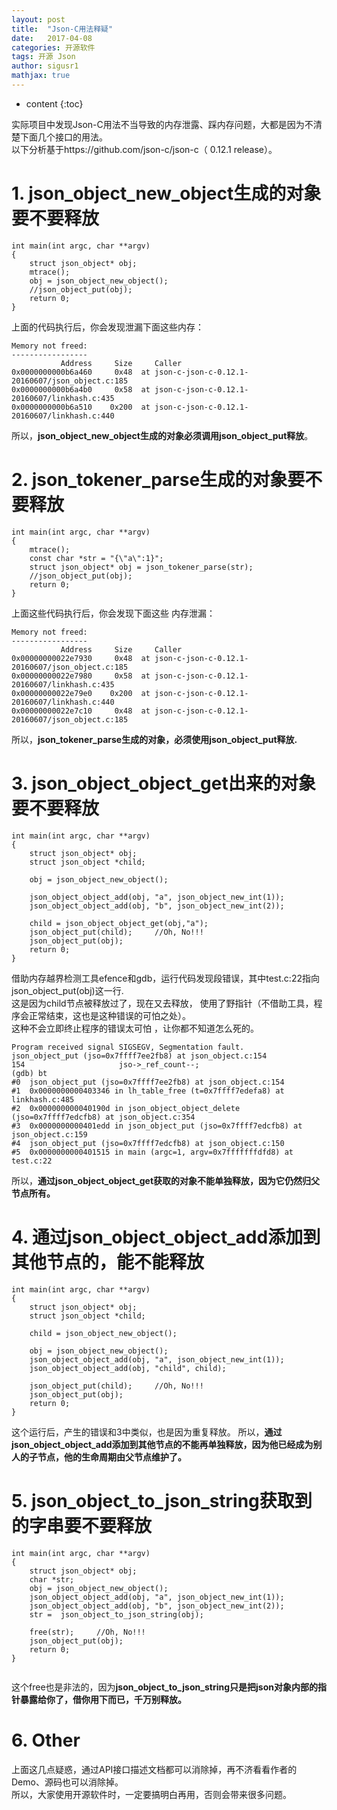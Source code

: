 ```yaml
---
layout: post  
title:  "Json­-C用法释疑"  
date:   2017-04-08  
categories: 开源软件  
tags: 开源 Json  
author: sigusr1  
mathjax: true  
---
```


* content
{:toc}

实际项目中发现Json-C用法不当导致的内存泄露、踩内存问题，大都是因为不清楚下面几个接口的用法。  
以下分析基于https://github.com/json-c/json-c（ 0.12.1 release）。







# 1. json_object_new_object生成的对象要不要释放 #
```
int main(int argc, char **argv)
{
	struct json_object* obj;
	mtrace();
	obj = json_object_new_object();
	//json_object_put(obj);
	return 0;
}  
```
上面的代码执行后，你会发现泄漏下面这些内存：
```
Memory not freed:
-----------------
           Address     Size     Caller
0x0000000000b6a460     0x48  at json-c-json-c-0.12.1-20160607/json_object.c:185
0x0000000000b6a4b0     0x58  at json-c-json-c-0.12.1-20160607/linkhash.c:435
0x0000000000b6a510    0x200  at json-c-json-c-0.12.1-20160607/linkhash.c:440
```
所以，**json_object_new_object生成的对象必须调用json_object_put释放**。  
# 2. json_tokener_parse生成的对象要不要释放 #

```
int main(int argc, char **argv)
{
    mtrace();
    const char *str = "{\"a\":1}";
    struct json_object* obj = json_tokener_parse(str);
    //json_object_put(obj);
    return 0;
}
```
上面这些代码执行后，你会发现下面这些 内存泄漏：

```
Memory not freed:
-----------------
           Address     Size     Caller
0x00000000022e7930     0x48  at json-c-json-c-0.12.1-20160607/json_object.c:185
0x00000000022e7980     0x58  at json-c-json-c-0.12.1-20160607/linkhash.c:435
0x00000000022e79e0    0x200  at json-c-json-c-0.12.1-20160607/linkhash.c:440
0x00000000022e7c10     0x48  at json-c-json-c-0.12.1-20160607/json_object.c:185
```
所以，**json_tokener_parse生成的对象，必须使用json_object_put释放.**  
# 3. json_object_object_get出来的对象要不要释放 #

```
int main(int argc, char **argv)
{
    struct json_object* obj;
    struct json_object *child;
     
    obj = json_object_new_object();
     
    json_object_object_add(obj, "a", json_object_new_int(1));
    json_object_object_add(obj, "b", json_object_new_int(2));
     
    child = json_object_object_get(obj,"a");
    json_object_put(child);     //Oh, No!!!
    json_object_put(obj);
    return 0;
}
```
借助内存越界检测工具efence和gdb，运行代码发现段错误，其中test.c:22指向json_object_put(obj)这一行.  
这是因为child节点被释放过了，现在又去释放， 使用了野指针（不借助工具，程序会正常结束，这也是这种错误的可怕之处）。  
这种不会立即终止程序的错误太可怕 ，让你都不知道怎么死的。

```
Program received signal SIGSEGV, Segmentation fault.
json_object_put (jso=0x7ffff7ee2fb8) at json_object.c:154
154                     jso->_ref_count--;
(gdb) bt
#0  json_object_put (jso=0x7ffff7ee2fb8) at json_object.c:154
#1  0x0000000000403346 in lh_table_free (t=0x7ffff7edefa8) at linkhash.c:485
#2  0x000000000040190d in json_object_object_delete (jso=0x7ffff7edcfb8) at json_object.c:354
#3  0x0000000000401edd in json_object_put (jso=0x7ffff7edcfb8) at json_object.c:159
#4  json_object_put (jso=0x7ffff7edcfb8) at json_object.c:150
#5  0x0000000000401515 in main (argc=1, argv=0x7fffffffdfd8) at test.c:22
```
所以，**通过json_object_object_get获取的对象不能单独释放，因为它仍然归父节点所有。**
# 4. 通过json_object_object_add添加到其他节点的，能不能释放 #

```
int main(int argc, char **argv)
{
    struct json_object* obj;
    struct json_object *child;
    
    child = json_object_new_object();

    obj = json_object_new_object();
    json_object_object_add(obj, "a", json_object_new_int(1));
    json_object_object_add(obj, "child", child);
     
    json_object_put(child);     //Oh, No!!!
    json_object_put(obj);
    return 0;
}
```

这个运行后，产生的错误和3中类似，也是因为重复释放。
所以，**通过json_object_object_add添加到其他节点的不能再单独释放，因为他已经成为别人的子节点，他的生命周期由父节点维护了。**
# 5. json_object_to_json_string获取到的字串要不要释放 #

```
int main(int argc, char **argv)
{
    struct json_object* obj;
    char *str;
    obj = json_object_new_object();
    json_object_object_add(obj, "a", json_object_new_int(1));
    json_object_object_add(obj, "b", json_object_new_int(2));
    str =  json_object_to_json_string(obj);
     
    free(str);     //Oh, No!!!
    json_object_put(obj);
    return 0;
}


```
这个free也是非法的，因为**json_object_to_json_string只是把json对象内部的指针暴露给你了，借你用下而已，千万别释放。**
# 6. Other #
上面这几点疑惑，通过API接口描述文档都可以消除掉，再不济看看作者的Demo、源码也可以消除掉。  
所以，大家使用开源软件时，一定要搞明白再用，否则会带来很多问题。

